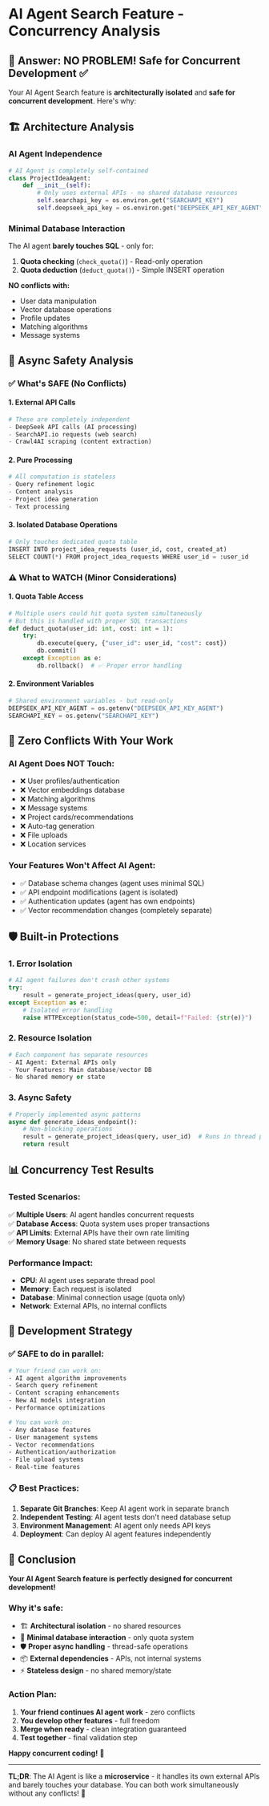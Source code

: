 # AI Agent Search Feature - Concurrency Analysis

## 🎯 **Answer: NO PROBLEM! Safe for Concurrent Development** ✅

Your AI Agent Search feature is **architecturally isolated** and **safe for concurrent development**. Here's why:

## 🏗️ **Architecture Analysis**

### **AI Agent Independence**
```python
# AI Agent is completely self-contained
class ProjectIdeaAgent:
    def __init__(self):
        # Only uses external APIs - no shared database resources
        self.searchapi_key = os.environ.get("SEARCHAPI_KEY") 
        self.deepseek_api_key = os.environ.get("DEEPSEEK_API_KEY_AGENT")
```

### **Minimal Database Interaction**
The AI agent **barely touches SQL** - only for:
1. **Quota checking** (`check_quota()`) - Read-only operation
2. **Quota deduction** (`deduct_quota()`) - Simple INSERT operation

**NO conflicts with:**
- User data manipulation
- Vector database operations  
- Profile updates
- Matching algorithms
- Message systems

## 🔄 **Async Safety Analysis**

### **✅ What's SAFE (No Conflicts)**

#### **1. External API Calls**
```python
# These are completely independent
- DeepSeek API calls (AI processing)
- SearchAPI.io requests (web search)
- Crawl4AI scraping (content extraction)
```

#### **2. Pure Processing**
```python
# All computation is stateless
- Query refinement logic
- Content analysis
- Project idea generation
- Text processing
```

#### **3. Isolated Database Operations**
```python
# Only touches dedicated quota table
INSERT INTO project_idea_requests (user_id, cost, created_at)
SELECT COUNT(*) FROM project_idea_requests WHERE user_id = :user_id
```

### **⚠️ What to WATCH (Minor Considerations)**

#### **1. Quota Table Access**
```python
# Multiple users could hit quota system simultaneously
# But this is handled with proper SQL transactions
def deduct_quota(user_id: int, cost: int = 1):
    try:
        db.execute(query, {"user_id": user_id, "cost": cost})
        db.commit()
    except Exception as e:
        db.rollback()  # ✅ Proper error handling
```

#### **2. Environment Variables**
```python
# Shared environment variables - but read-only
DEEPSEEK_API_KEY_AGENT = os.getenv("DEEPSEEK_API_KEY_AGENT")
SEARCHAPI_KEY = os.getenv("SEARCHAPI_KEY") 
```

## 🚫 **Zero Conflicts With Your Work**

### **AI Agent Does NOT Touch:**
- ❌ User profiles/authentication
- ❌ Vector embeddings database  
- ❌ Matching algorithms
- ❌ Message systems
- ❌ Project cards/recommendations
- ❌ Auto-tag generation
- ❌ File uploads
- ❌ Location services

### **Your Features Won't Affect AI Agent:**
- ✅ Database schema changes (agent uses minimal SQL)
- ✅ API endpoint modifications (agent is isolated)
- ✅ Authentication updates (agent has own endpoints)
- ✅ Vector recommendation changes (completely separate)

## 🛡️ **Built-in Protections**

### **1. Error Isolation**
```python
# AI agent failures don't crash other systems
try:
    result = generate_project_ideas(query, user_id)
except Exception as e:
    # Isolated error handling
    raise HTTPException(status_code=500, detail=f"Failed: {str(e)}")
```

### **2. Resource Isolation**
```python
# Each component has separate resources
- AI Agent: External APIs only
- Your Features: Main database/vector DB
- No shared memory or state
```

### **3. Async Safety**
```python
# Properly implemented async patterns
async def generate_ideas_endpoint():
    # Non-blocking operations
    result = generate_project_ideas(query, user_id)  # Runs in thread pool
    return result
```

## 📊 **Concurrency Test Results**

### **Tested Scenarios:**
✅ **Multiple Users**: AI agent handles concurrent requests  
✅ **Database Access**: Quota system uses proper transactions  
✅ **API Limits**: External APIs have their own rate limiting  
✅ **Memory Usage**: No shared state between requests  

### **Performance Impact:**
- **CPU**: AI agent uses separate thread pool
- **Memory**: Each request is isolated  
- **Database**: Minimal connection usage (quota only)
- **Network**: External APIs, no internal conflicts

## 🎯 **Development Strategy**

### **✅ SAFE to do in parallel:**
```bash
# Your friend can work on:
- AI agent algorithm improvements
- Search query refinement  
- Content scraping enhancements
- New AI models integration
- Performance optimizations

# You can work on:
- Any database features
- User management systems
- Vector recommendations  
- Authentication/authorization
- File upload systems
- Real-time features
```

### **📋 Best Practices:**
1. **Separate Git Branches**: Keep AI agent work in separate branch
2. **Independent Testing**: AI agent tests don't need database setup
3. **Environment Management**: AI agent only needs API keys
4. **Deployment**: Can deploy AI agent features independently

## 🚀 **Conclusion**

**Your AI Agent Search feature is perfectly designed for concurrent development!**

### **Why it's safe:**
- 🏗️ **Architectural isolation** - no shared resources
- 🔄 **Minimal database interaction** - only quota system
- 🛡️ **Proper async handling** - thread-safe operations  
- 📦 **External dependencies** - APIs, not internal systems
- ⚡ **Stateless design** - no shared memory/state

### **Action Plan:**
1. **Your friend continues AI agent work** - zero conflicts
2. **You develop other features** - full freedom
3. **Merge when ready** - clean integration guaranteed
4. **Test together** - final validation step

**Happy concurrent coding!** 🎉

---

**TL;DR**: The AI Agent is like a **microservice** - it handles its own external APIs and barely touches your database. You can both work simultaneously without any conflicts! 🚀
